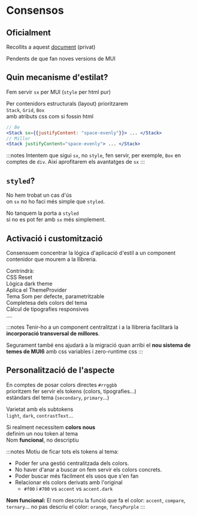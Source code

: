 # Consensos

## Oficialment

Recollits a aquest [document](https://docs.google.com/document/d/1RXexNAIqNR54ySRsRDJa6Ri36WMQqDa6ueQaZFjJVQw/edit#heading=h.pgagwmctyqs1) (privat)

Pendents de que fan noves versions de MUI

## Quin mecanisme d'estilat?

Fem servir `sx` per MUI (`style` per html pur)

Per contenidors estructurals (layout) prioritzarem\
`Stack`, `Grid`, `Box`\
amb atributs css com si fossin html

```jsx
// Be
<Stack sx={{justifyContent: "space-evenly"}}> ... </Stack>
// Millor
<Stack justifyContent="space-evenly"> ... </Stack>
```
:::notes
Intentem que sigui `sx`, no `style`, fen servir, per exemple, `Box` en comptes de `div`.
Així aprofitarem els avantatges de `sx`
:::

## `styled`?

No hem trobat un cas d'ús\
on `sx` no ho faci més simple que `styled`.

No tanquem la porta a `styled`\
si no es pot fer amb `sx` més simplement.

## Activació i customització

Consensuem concentrar la lógica d'aplicació d'estil
a un component  contenidor que mourem a la llibreria.

Contrindrà:\
CSS Reset\
Lògica dark theme\
Aplica el ThemeProvider\
Tema Som per defecte, parametritzable\
Completesa dels colors del tema\
Càlcul de tipografies responsives\
....

:::notes
Tenir-ho a un component centralitzat i a la llibreria
facilitarà la **incorporació transversal de millores**.

Segurament també ens ajudarà a la migració
quan arribi
el **nou sistema de temes de MUI6**
amb css variables i zero-runtime css
:::

## Personalització de l'aspecte

En comptes de posar colors directes `#rrggbb`\
prioritzem fer servir els tokens (colors, tipografies...)\
estàndars del tema (`secondary`, `primary`...)

Varietat amb els subtokens\
`light`, `dark`, `contrastText`...

Si realment necessitem **colors nous**\
definim un nou token al tema\
Nom **funcional**, no descriptiu


:::notes
Motiu de ficar tots els tokens al tema:

- Poder fer una gestió centralitzada dels colors.
- No haver d'anar a buscar on fem servir els colors concrets.
- Poder buscar més fàcilment els usos que s'en fan
- Relacionar els colors derivats amb l'original
  - `#f00` i `#700` vs `accent` vs `accent.dark`

**Nom funcional:**
El nom descriu la funció que fa el color:
`accent`, `compare`, `ternary`...
no pas descriu el color: `orange`, `fancyPurple`
:::

## 



